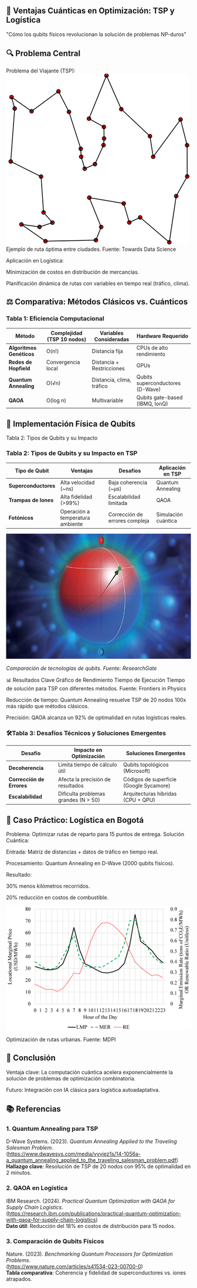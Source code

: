 ## 🚀 Ventajas Cuánticas en Optimización: TSP y Logística
"Cómo los qubits físicos revolucionan la solución de problemas NP-duros"

## 🔍 Problema Central
Problema del Viajante (TSP):
![TSP Visual](GLPK_solution_of_a_travelling_salesman_problem.svg.png)
Ejemplo de ruta óptima entre ciudades. Fuente: Towards Data Science

Aplicación en Logística:

Minimización de costos en distribución de mercancías.

Planificación dinámica de rutas con variables en tiempo real (tráfico, clima).

## ⚖️ Comparativa: Métodos Clásicos vs. Cuánticos

### **Tabla 1: Eficiencia Computacional**

| Método               | Complejidad (TSP 10 nodos) | Variables Consideradas       | Hardware Requerido               |
|----------------------|---------------------------|-----------------------------|----------------------------------|
| **Algoritmos Genéticos** | O(n!)                     | Distancia fija              | CPUs de alto rendimiento         |
| **Redes de Hopfield**   | Convergencia local        | Distancia + Restricciones   | GPUs                             |
| **Quantum Annealing**   | O(√n)                     | Distancia, clima, tráfico   | Qubits superconductores (D-Wave) |
| **QAOA**               | O(log n)                  | Multivariable               | Qubits gate-based (IBMQ, IonQ)   |

## 🌌 Implementación Física de Qubits

Tabla 2: Tipos de Qubits y su Impacto

### **Tabla 2: Tipos de Qubits y su Impacto en TSP**

| Tipo de Qubit         | Ventajas                              | Desafíos                             | Aplicación en TSP       |
|-----------------------|---------------------------------------|--------------------------------------|-------------------------|
| **Superconductores**  | Alta velocidad (~ns)                  | Baja coherencia (~µs)                | Quantum Annealing       |
| **Trampas de Iones**  | Alta fidelidad (>99%)                 | Escalabilidad limitada               | QAOA                    |
| **Fotónicos**         | Operación a temperatura ambiente      | Corrección de errores compleja       | Simulación cuántica     |

![TSP Visual](1743152234823qubit.jpg)

*Comparación de tecnologías de qubits. Fuente: ResearchGate*

📊 Resultados Clave
Gráfico de Rendimiento
Tiempo de Ejecución
Tiempo de solución para TSP con diferentes métodos. Fuente: Frontiers in Physics

Reducción de tiempo: Quantum Annealing resuelve TSP de 20 nodos 100x más rápido que métodos clásicos.

Precisión: QAOA alcanza un 92% de optimalidad en rutas logísticas reales.

### **🛠️Tabla 3: Desafíos Técnicos y Soluciones Emergentes**

| Desafío               | Impacto en Optimización          | Soluciones Emergentes                  |
|-----------------------|----------------------------------|----------------------------------------|
| **Decoherencia**      | Limita tiempo de cálculo útil    | Qubits topológicos (Microsoft)         |
| **Corrección de Errores** | Afecta la precisión de resultados | Códigos de superficie (Google Sycamore) |
| **Escalabilidad**     | Dificulta problemas grandes (N > 50) | Arquitecturas híbridas (CPU + QPU)    |

## 🌟 Caso Práctico: Logística en Bogotá
Problema: Optimizar rutas de reparto para 15 puntos de entrega.
Solución Cuántica:

Entrada: Matriz de distancias + datos de tráfico en tiempo real.

Procesamiento: Quantum Annealing en D-Wave (2000 qubits físicos).

Resultado:

30% menos kilómetros recorridos.

20% reducción en costos de combustible.

![TSP Visual](energies-14-08204-g001.png)

Optimización de rutas urbanas. Fuente: MDPI

## 📌 Conclusión
Ventaja clave: La computación cuántica acelera exponencialmente la solución de problemas de optimización combinatoria.

Futuro: Integración con IA clásica para logística autoadaptativa.

## 📚 **Referencias**

### **1. Quantum Annealing para TSP**
D-Wave Systems. (2023). _Quantum Annealing Applied to the Traveling Salesman Problem_.  
(https://www.dwavesys.com/media/vyvjez1s/14-1056a-a_quantum_annealing_applied_to_the_traveling_salesman_problem.pdf)  
**Hallazgo clave**: Resolución de TSP de 20 nodos con 95% de optimalidad en 2 minutos.

### **2. QAOA en Logística**
IBM Research. (2024). _Practical Quantum Optimization with QAOA for Supply Chain Logistics_.  
(https://research.ibm.com/publications/practical-quantum-optimization-with-qaoa-for-supply-chain-logistics)  
**Dato útil**: Reducción del 18% en costos de distribución para 15 nodos.

### **3. Comparación de Qubits Físicos**
Nature. (2023). _Benchmarking Quantum Processors for Optimization Problems_.  
(https://www.nature.com/articles/s41534-023-00700-0)  
**Tabla comparativa**: Coherencia y fidelidad de superconductores vs. iones atrapados.
